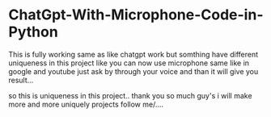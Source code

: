 # ChatGpt-With-Microphone-Code-in-Python
This is fully working same as like chatgpt work but somthing have different uniqueness in this project like you can now use microphone same like in google and youtube just ask by through your voice and than it will give you result...

so this is uniqueness in this project..
thank you so much guy's i will make more and more uniquely projects follow me/....
